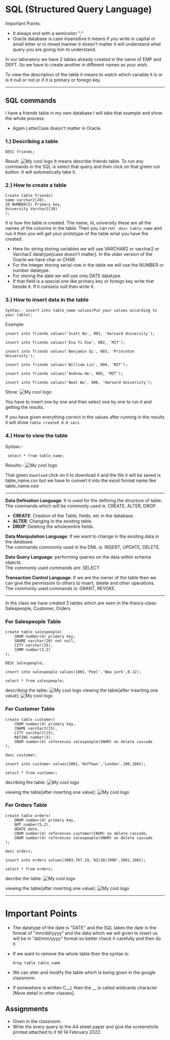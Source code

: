 # SQL (Structured Query Language)

Important Points: 
- It always end with a semicolon ";"
- Oracle database is case insensitive it means if you write in capital or small letter or in mixed manner it doesn't matter it will understand what query you are giving him to understand.


In our laboratory we have 2 tables already created in the name of EMP and DEPT. So we have to create another in different names as your wish.

To view the description of the table it means to watch which variable it is or is it null or not or if it is primary or foreign key.
<hr>

## SQL commands

I have a friends table in my own database I will take that example and show the whole process.

- Again LetterCase doesn't matter in Oracle. 

### 1.) Describing a table 
```
DESC friends;
```
Result: 
<img src="images/1.png" alt="My cool logo"/>
It means describe friends table.
To run any commands in the SQL is select that query and then click on that green run button. It will automatically take it.

### 2.) How to create a table 

```
Create table friends(
name varchar2(20),
ID NUMBER(5) Primary key,
University Varchar2(20)
);
```
It is how the table is created. The name, id, university these are all the names of the columns in the table. Then you can run ``` desc table_name``` and run it then you will get your prototype of the table what you have the created.

- Here for string storing variables we will use VARCHAR2 or varchar2 or Varchar2 datatype[case doesn't matter]. In the older version of the Oracle we have char or CHAR
- For the integer storing serial-row in the table we will use the NUMBER or number datatype. 
- For storing the date we will use only DATE datatype.
- If that field is a special one like primary key or foreign key write that beside it. If it contains null then write it.

### 3.) How to insert data in the table

```
Syntax:- insert into table_name values(Put your values according to your table);
```
Example: 

```
insert into friends values('Scott Wu', 001, 'Harvard University');
```
```
insert into friends values('Eva Yi Xie', 002, 'MIT');
```
```
insert into friends values('Benjamin Qi', 003, 'Princeton University');
```
```
insert into friends values('William Lin', 004, 'MIT');
```
```
insert into friends values('Andrew He', 005, 'MIT');
```
```
insert into friends values('Neal Wu', 006, 'Harvard University');
```
Show: 
<img src="images/3.png" alt="My cool logo"/>


You have to insert one by one and then select one by one to run it and getting the results.


If you have given everything correct in the values after running in the results it will show ```table created 0.0 secs```.

### 4.) How to view the table 
Syntax:- 
```
 select * from table_name;
```
Results:- 
<img src="images/2.png" alt="My cool logo"/>

That green ```Download``` click on it to download it and the file it will be saved is table_name.csv but we have to convert it into the excel format name like table_name.xslx

<hr>

**Data Defination Language**: It is used for the defining the structure of table. The commands which will be commonly used is: CREATE, ALTER, DROP.
- **CREATE**: Creation of the Table, fields, etc in the database.
- **ALTER**: Changing in the existing table.
- **DROP**: Deleting the whole/entire fields.

**Data Manipulation Language**: If we want to change in the existing data in the database.<br>
The commands commomly used in the DML is: INSERT, UPDATE, DELETE.

**Data Query Language**:  performing queries on the data within schema objects.<br>
The commonly used commands are: SELECT 

**Transaction Control Language**: If we are the owner of the table then we can give the permission to others to insert, delete and other operations.<br>
The commonly used commands is: GRANT, REVOKE.

<hr>

In the class we have created 3 tables which are seen in the theory-class: Salespeople, Customer, Orders

### For Salespeople Table

```
create table salespeople(
    SNUM number(4) primary key,
    SNAME varchar(20) not null,
    CITY varchar(15),
    COMM number(3,2)
);

DESC Salespeople;

insert into salespeople values(1001,'Peel','New york',0.12);

select * from salespeople;
```
describing the table:
<img src="images/4.png" alt="My cool logo"/>
viewing the table[after inserting one value]:
<img src="images/5.png" alt="My cool logo"/>

### For Customer Table

```
create table customer(
    CNUM number(4) primary key,
    CNAME varchar2(15),
    CITY varchar2(15),
    RATING number(3),
    SNUM number(4) references salespeople(SNUM) on delete cascade
);

desc customer;

insert into customer values(2001,'Hoffman','London',100,1001);

select * from customer;
```
decribing the table:
<img src="images/8.png" alt="My cool logo"/>

viewing the table[after inserting one value]:
<img src="images/6.png" alt="My cool logo"/>


### For Orders Table

```
create table orders(
    ONUM number(4) primary key,
    AMT number(5,2),
    ODATE date,
    CNUM number(4) references customer(CNUM) on delete cascade,
    SNUM number(4) references salespeople(SNUM) on delete cascade
);

desc orders;

insert into orders values(3003,767.19,'03/10/1990',2001,1001);

select * from orders;
```

decribe the table:
<img src="images/9.png" alt="My cool logo"/>

viewing the table[after inserting one value]:
<img src="images/10.png" alt="My cool logo"/>

<hr>

# Important Points
- The datatype of the date is "DATE" and the SQL takes the date in the format of "mm/dd/yyyy" and the data which we will given to insert us will be in "dd/mm/yyyy" format so better check it carefully and then do it.
- If we want to remove the whole table then the syntax is: 
    ```
    drop table table_name
    ```
- We can alter and modify the table which is being given in the google classroom.

- If somewhere is written C__L then the __ is called wildcards character [More detail in other classes].

## Assignments
- Given in the classroom.
- Write the every query to the A4 sheet paper and give the screenshots printed attached to it till 14 February 2022.
